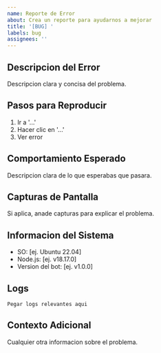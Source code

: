 ```yaml
---
name: Reporte de Error
about: Crea un reporte para ayudarnos a mejorar
title: '[BUG] '
labels: bug
assignees: ''
---
```


## Descripcion del Error
Descripcion clara y concisa del problema.

## Pasos para Reproducir
1. Ir a '...'
2. Hacer clic en '...'
3. Ver error

## Comportamiento Esperado
Descripcion clara de lo que esperabas que pasara.

## Capturas de Pantalla
Si aplica, anade capturas para explicar el problema.

## Informacion del Sistema
- SO: [ej. Ubuntu 22.04]
- Node.js: [ej. v18.17.0]
- Version del bot: [ej. v1.0.0]

## Logs
```
Pegar logs relevantes aqui
```

## Contexto Adicional
Cualquier otra informacion sobre el problema.
